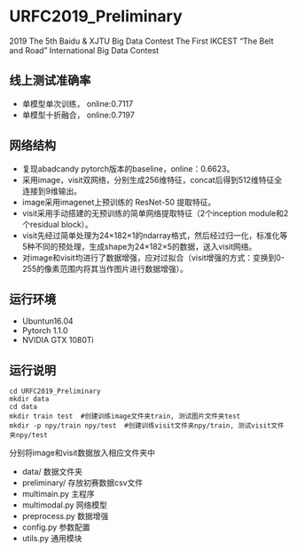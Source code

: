 # URFC2019_Preliminary
2019 The 5th Baidu & XJTU Big Data Contest The First IKCEST “The Belt and Road” International Big Data Contest

## 线上测试准确率 
- 单模型单次训练， online:0.7117
- 单模型十折融合， online:0.7197

## 网络结构
- 复现abadcandy pytorch版本的baseline，online：0.6623。
- 采用image，visit双网络，分别生成256维特征，concat后得到512维特征全连接到9维输出。
- image采用imagenet上预训练的 ResNet-50 提取特征。
- visit采用手动搭建的无预训练的简单网络提取特征（2个inception module和2个residual block）。
- visit先经过简单处理为24×182×1的ndarray格式，然后经过归一化，标准化等5种不同的预处理，生成shape为24×182×5的数据，送入visit网络。
- 对image和visit均进行了数据增强，应对过拟合（visit增强的方式：变换到0-255的像素范围内将其当作图片进行数据增强）。

## 运行环境
- Ubuntun16.04
- Pytorch 1.1.0
- NVIDIA GTX 1080Ti
## 运行说明
```
cd URFC2019_Preliminary
mkdir data
cd data
mkdir train test  #创建训练image文件夹train, 测试图片文件夹test
mkdir -p npy/train npy/test  #创建训练visit文件夹npy/train, 测试visit文件夹npy/test
```
分别将image和visit数据放入相应文件夹中
- data/ 数据文件夹
- preliminary/ 存放初赛数据csv文件
- multimain.py 主程序
- multimodal.py 网络模型
- preprocess.py 数据增强
- config.py 参数配置
- utils.py 通用模块
